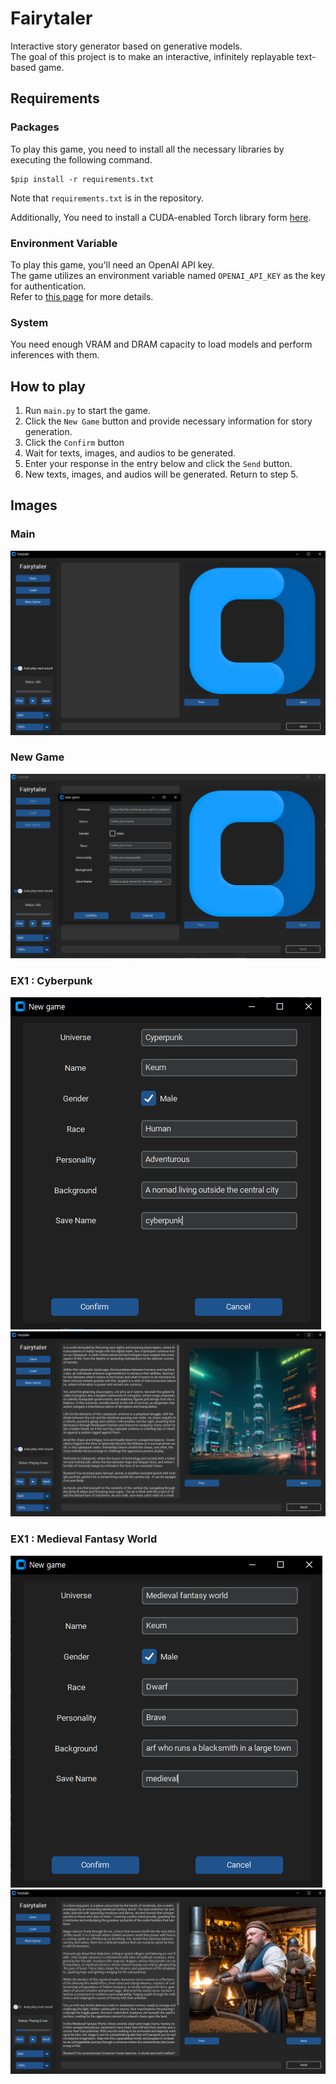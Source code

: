 # Fairytaler
Interactive story generator based on generative models.     
The goal of this project is to make an interactive, infinitely replayable text-based game.

## Requirements

### Packages
To play this game, you need to install all the necessary libraries by executing the following command.

```
$pip install -r requirements.txt
```
Note that ```requirements.txt``` is in the repository.


Additionally, You need to install a CUDA-enabled Torch library form [here](https://pytorch.org/get-started/locally/).

### Environment Variable
To play this game, you'll need an OpenAI API key.    
The game utilizes an environment variable named ```OPENAI_API_KEY``` as the key for authentication.      
Refer to [this page](https://platform.openai.com/docs/api-reference/authentication) for more details.

### System

You need enough VRAM and DRAM capacity to load models and perform inferences with them.

## How to play

1. Run ```main.py``` to start the game.   
2. Click the ```New Game``` button and provide necessary information for story generation.
3. Click the ```Confirm``` button
4. Wait for texts, images, and audios to be generated.
5. Enter your response in the entry below and click the ```Send``` button.
6. New texts, images, and audios will be generated. Return to step 5.

## Images

### Main
![main](readme_images/main.PNG)
### New Game
![main](readme_images/new_game.PNG)
### EX1 : Cyberpunk
![main](readme_images/cb1.PNG)
![main](readme_images/cb2.PNG)
### EX1 : Medieval Fantasy World
![main](readme_images/md1.PNG)
![main](readme_images/md2.PNG)